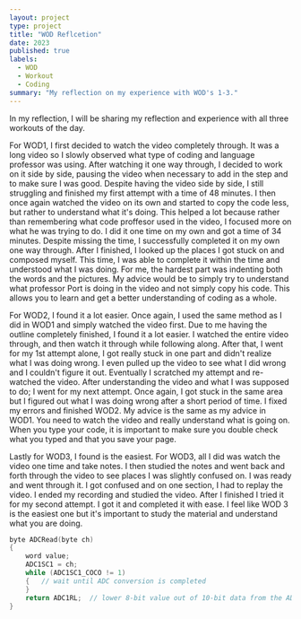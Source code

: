 ```yaml
---
layout: project
type: project
title: "WOD Reflcetion"
date: 2023 
published: true
labels:
  - WOD
  - Workout
  - Coding
summary: "My reflection on my experience with WOD's 1-3."
---
```

In my reflection, I will be sharing my reflection and experience with all three workouts of the day. 

For WOD1, I first decided to watch the video completely through. It was a long video so I slowly observed what type of coding and language professor was using. After watching it one way through, I decided to work on it side by side, pausing the video when necessary to add in the step and to make sure I was good. Despite having the video side by side, I still struggling and finished my first attempt with a time of 48 minutes. I then once again watched the video on its own and started to copy the code less, but rather to understand what it's doing. This helped a lot because rather than remembering what code proffesor used in the video, I focused more on what he was trying to do. I did it one time on my own and got a time of 34 minutes. Despite missing the time, I successfully completed it on my own one way through. After I finished, I looked up the places I got stuck on and composed myself. This time, I was able to complete it within the time and understood what I was doing. For me, the hardest part was indenting both the words and the pictures. My advice would be to simply try to understand what professor Port is doing in the video and not simply copy his code. This allows you to learn and get a better understanding of coding as a whole.

For WOD2, I found it a lot easier. Once again, I used the same method as I did in WOD1 and simply watched the video first. Due to me having the outline completely finished, I found it a lot easier. I watched the entire video through, and then watch it through while following along. After that, I went for my 1st attempt alone, I got really stuck in one part and didn't realize what I was doing wrong. I even pulled up the video to see what I did wrong and I couldn't figure it out. Eventually I scratched my attempt and re-watched the video. After understanding the video and what I was supposed to do; I went for my next attempt. Once again, I got stuck in the same area but I figured out what I was doing wrong after a short period of time. I fixed my errors and finished WOD2. My advice is the same as my advice in WOD1. You need to watch the video and really understand what is going on. When you type your code, it is important to make sure you double check what you typed and that you save your page. 

Lastly for WOD3, I found is the easiest. For WOD3, all I did was watch the video one time and take notes. I then studied the notes and went back and forth through the video to see places I was slightly confused on. I was ready and went through it. I got confused and on one section, I had to replay the video. I ended my recording and studied the video. After I finished I tried it for my second attempt. I got it and completed it with ease. I feel like WOD 3 is the easiest one but it's important to study the material and understand what you are doing. 

```cpp
byte ADCRead(byte ch)
{
    word value;
    ADC1SC1 = ch;
    while (ADC1SC1_COCO != 1)
    {   // wait until ADC conversion is completed   
    }
    return ADC1RL;  // lower 8-bit value out of 10-bit data from the ADC
}
```
